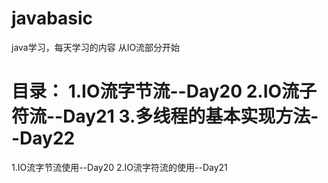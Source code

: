 # javabasic
java学习，每天学习的内容
从IO流部分开始

目录：
1.IO流字节流--Day20
2.IO流子符流--Day21
3.多线程的基本实现方法--Day22
=======
1.IO流字节流使用--Day20
2.IO流字符流的使用--Day21

